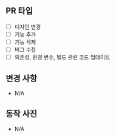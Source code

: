 ## PR 타입

- [ ] 디자인 변경
- [ ] 기능 추가
- [ ] 기능 삭제
- [ ] 버그 수정
- [ ] 의존성, 환경 변수, 빌드 관련 코드 업데이트

## 변경 사항
- N/A

## 동작 사진
- N/A


